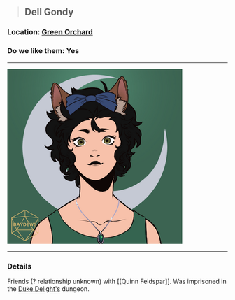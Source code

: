 >##  Dell Gondy

### Location: [Green Orchard](../../Locations/Green%20Orchard.md)

### Do we like them: Yes

***

![dell gondy](../../../Templates/images/npc-dell-gondy.png "catgirl")

***

### Details

Friends (? relationship unknown) with [[Quinn Feldspar]]. Was imprisoned in the [Duke Delight's](Duke%20Delight.md) dungeon.